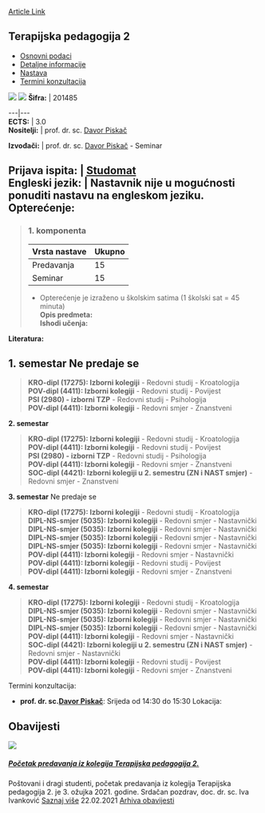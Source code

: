 [Article Link](https://www.fhs.hr/predmet/terped2)

## Terapijska pedagogija 2
  * [Osnovni podaci](https://www.fhs.hr/predmet/terped2#v1id-904880_61705_1_0 "Osnovni podaci")
  * [Detaljne informacije](https://www.fhs.hr/predmet/terped2#v1id-904880_61705_1_1 "Detaljne informacije")
  * [Nastava](https://www.fhs.hr/predmet/terped2#v1id-904880_61705_1_2 "Nastava")
  * [Termini konzultacija](https://www.fhs.hr/predmet/terped2#v1id-904880_61705_1_3 "Termini konzultacija")


[![](https://www.fhs.hr/img/flags/gif/hr.gif)](https://www.fhs.hr/predmet/terped2) [![](https://www.fhs.hr/img/flags/gif/gb.gif)](https://www.fhs.hr/en/course/theped2)
**Šifra:** |  201485  
  
---|---  
**ECTS:** |  3.0   
**Nositelji:** |  prof. dr. sc. [Davor Piskač](https://www.fhs.hr/djelatnik/davor.piskac)   
  
**Izvođači:** |  prof. dr. sc. [Davor Piskač](https://www.fhs.hr/djelatnik/davor.piskac) - Seminar  
  
**Prijava ispita:** |  [Studomat](http://www.isvu.hr/studomat)  
**Engleski jezik:** |  Nastavnik nije u mogućnosti ponuditi nastavu na engleskom jeziku.   
**Opterećenje:**  
---  
> ### 1. komponenta
> | Vrsta nastave | Ukupno  
> ---|---  
> Predavanja | 15  
> Seminar | 15  
> * Opterećenje je izraženo u školskim satima (1 školski sat = 45 minuta)   
**Opis predmeta:**  
> **Ishodi učenja:**  

  
**Literatura:**  

  
**1. semestar** Ne predaje se  
---  
> **KRO-dipl (17275): Izborni kolegiji** - Redovni studij - Kroatologija  
>  **POV-dipl (4411): Izborni kolegiji** - Redovni studij - Povijest  
>  **PSI (2980) - izborni TZP** - Redovni studij - Psihologija  
>  **POV-dipl (4411): Izborni kolegiji** - Redovni smjer - Znanstveni  
>   
  
**2. semestar**  
> **KRO-dipl (17275): Izborni kolegiji** - Redovni studij - Kroatologija  
>  **POV-dipl (4411): Izborni kolegiji** - Redovni studij - Povijest  
>  **PSI (2980) - izborni TZP** - Redovni studij - Psihologija  
>  **POV-dipl (4411): Izborni kolegiji** - Redovni smjer - Znanstveni  
>  **SOC-dipl (4421): Izborni kolegiji u 2. semestru (ZN i NAST smjer)** - Redovni smjer - Znanstveni  
>   
  
**3. semestar** Ne predaje se  
> **KRO-dipl (17275): Izborni kolegiji** - Redovni studij - Kroatologija  
>  **DIPL-NS-smjer (5035): Izborni kolegiji** - Redovni smjer - Nastavnički  
>  **DIPL-NS-smjer (5035): Izborni kolegiji** - Redovni smjer - Nastavnički  
>  **DIPL-NS-smjer (5035): Izborni kolegiji** - Redovni smjer - Nastavnički  
>  **DIPL-NS-smjer (5035): Izborni kolegiji** - Redovni smjer - Nastavnički  
>  **POV-dipl (4411): Izborni kolegiji** - Redovni smjer - Nastavnički  
>  **POV-dipl (4411): Izborni kolegiji** - Redovni studij - Povijest  
>  **POV-dipl (4411): Izborni kolegiji** - Redovni smjer - Znanstveni  
>   
  
**4. semestar**  
> **KRO-dipl (17275): Izborni kolegiji** - Redovni studij - Kroatologija  
>  **DIPL-NS-smjer (5035): Izborni kolegiji** - Redovni smjer - Nastavnički  
>  **DIPL-NS-smjer (5035): Izborni kolegiji** - Redovni smjer - Nastavnički  
>  **DIPL-NS-smjer (5035): Izborni kolegiji** - Redovni smjer - Nastavnički  
>  **POV-dipl (4411): Izborni kolegiji** - Redovni smjer - Nastavnički  
>  **SOC-dipl (4421): Izborni kolegiji u 2. semestru (ZN i NAST smjer)** - Redovni smjer - Nastavnički  
>  **POV-dipl (4411): Izborni kolegiji** - Redovni studij - Povijest  
>  **POV-dipl (4411): Izborni kolegiji** - Redovni smjer - Znanstveni  
>   
Termini konzultacija: 
  * **prof. dr. sc.[Davor Piskač](https://www.fhs.hr/djelatnik/davor.piskac)**: 
Srijeda od 14:30 do 15:30
Lokacija: 


## Obavijesti
[ ![](https://www.fhs.hr/_pub/themes_static/hrstud2024/default/img/default_news.jpg) ](https://www.fhs.hr/predmet/terped2?@=21ei1#news_116151)
#####  [Početak predavanja iz kolegija Terapijska pedagogija 2.](https://www.fhs.hr/predmet/terped2?@=21ei1#news_116151)
Poštovani i dragi studenti, početak predavanja iz kolegija Terapijska pedagogija 2. je 3. ožujka 2021. godine. Srdačan pozdrav, doc. dr. sc. Iva Ivanković 
[Saznaj više](https://www.fhs.hr/predmet/terped2?@=21ei1#news_116151)
22.02.2021
[Arhiva obavijesti](https://www.fhs.hr/predmet/terped2?@=2189p#news_116151 "Arhiva obavijesti")
